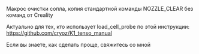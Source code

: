 Макрос очистки сопла, копия стандартной команды NOZZLE_CLEAR без команд от Creality

Актуально для тех, кто использует load_cell_probe по этой инструкции: https://github.com/cryoz/K1_tenso_manual

Если вы знаете, как сделать проще, свяжитесь со мной
